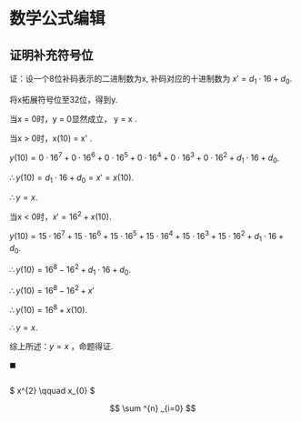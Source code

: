 # 数学公式编辑
## 证明补充符号位

证：设一个8位补码表示的二进制数为x, 补码对应的十进制数为 $x' = d_{1} \cdot 16 + d_{0}$. 

将x拓展符号位至32位，得到y. 

当x = 0时，y = 0显然成立， y = x . 

当x > 0时，x(10) = x' . 

$y(10) = 0 \cdot 16^{7} + 0 \cdot 16^{6} + 0 \cdot 16^{5} + 0 \cdot 16^{4} + 0 \cdot 16^{3} + 0 \cdot 16^{2} + d_{1} \cdot 16 + d_{0}$. 

$\therefore y(10) = d_{1} \cdot 16 + d_{0} = x' = x(10)$. 

$\therefore y = x$. 

当x < 0时，$x' = 16^{2} + x(10)$. 

$y(10) = 15 \cdot 16^{7} + 15 \cdot 16^{6} + 15 \cdot 16^{5} + 15 \cdot 16^{4} + 15 \cdot 16^{3} + 15 \cdot 16^{2} + d_{1} \cdot 16 + d_{0}$. 

$\therefore y(10) = 16^{8} - 16^{2} + d_{1} \cdot 16 + d_{0}$. 

$\therefore y(10) = 16^{8} - 16^{2} + x'$ 

$\therefore y(10) = 16^{8} + x(10)$. 

$\therefore y = x$. 

综上所述：$y = x$ ，命题得证. 

$\blacksquare$

## 

$ x^{2} \qquad x_{0} $

$$ \sum ^{n} _{i=0} $$
